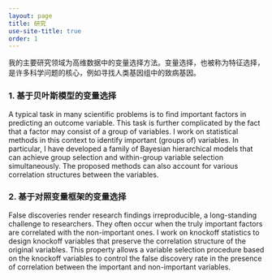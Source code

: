 ```yaml
---
layout: page
title: 研究
use-site-title: true
order: 1
---
```


我的主要研究领域为高维数据中的变量选择方法。变量选择，也被称为特征选择，是许多科学问题的核心，例如寻找人类基因组中的致病基因。

### 1. 基于贝叶斯模型的变量选择

A typical task in many scientific problems is to find important factors in predicting an outcome variable. This task is further complicated by the fact that a factor may consist of a group of variables. I work on statistical methods in this context to identify important (groups of) variables. In particular, I have developed a family of Bayesian hierarchical models that can achieve group selection and within-group variable selection simultaneously. The proposed methods can also account for various correlation structures between the variables. 

### 2. 基于对照变量框架的变量选择

False discoveries render research findings irreproducible, a long-standing challenge to researchers. They often occur when the truly important factors are correlated with the non-important ones. I work on knockoff statistics to design knockoff variables that preserve the correlation structure of the original variables. This property allows a variable selection procedure based on the knockoff variables to control the false discovery rate in the presence of correlation between the important and non-important variables.
